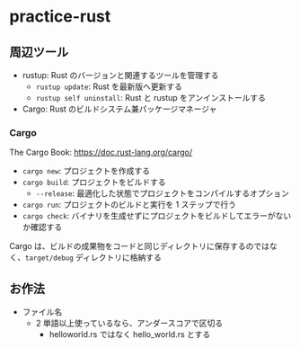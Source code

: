 # practice-rust

## 周辺ツール

- rustup: Rust のバージョンと関連するツールを管理する
  - `rustup update`: Rust を最新版へ更新する
  - `rustup self uninstall`: Rust と rustup をアンインストールする
- Cargo: Rust のビルドシステム兼パッケージマネージャ
### Cargo

The Cargo Book: https://doc.rust-lang.org/cargo/

- `cargo new`: プロジェクトを作成する
- `cargo build`: プロジェクトをビルドする
  - `--release`: 最適化した状態でプロジェクトをコンパイルするオプション
- `cargo run`: プロジェクトのビルドと実行を 1 ステップで行う
- `cargo check`: バイナリを生成せずにプロジェクトをビルドしてエラーがないか確認する

Cargo は、ビルドの成果物をコードと同じディレクトリに保存するのではなく、`target/debug` ディレクトリに格納する

## お作法

- ファイル名
  - 2 単語以上使っているなら、アンダースコアで区切る
    - helloworld.rs ではなく hello_world.rs とする
